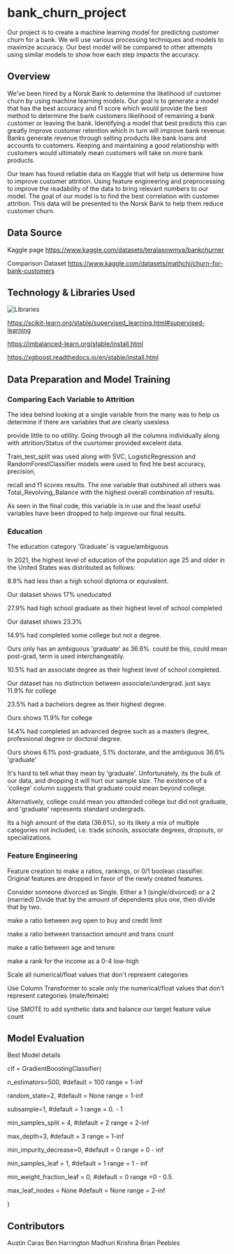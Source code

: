 # bank_churn_project
Our project is to create a machine learning model for predicting customer churn for a bank. We will use various processing techniques and models to maximize accuracy. Our best model will be compared to other attempts using similar models to show how each step impacts the accuracy. 



## Overview

We’ve been hired by a Norsk Bank to determine the likelihood of customer churn by using machine learning models. Our goal is to generate a model that has the best accuracy and f1 score which would provide the best method to determine the bank customers likelihood of remaining a bank customer or leaving the bank. Identifying a model that best predicts this can greatly improve customer retention which in turn will improve bank revenue. Banks generate revenue through selling products like bank loans and accounts to customers. Keeping and maintaining a good relationship with customers would ultimately mean customers will take on more bank products. 

Our team has found reliable data on Kaggle that will help us determine how to improve customer attrition. Using feature engineering and preprocessing to improve the readability of the data to bring relevant numbers to our model. The goal of our model is to find the best correlation with customer attrition. This data will be presented to the Norsk Bank to help them reduce customer churn. 


## Data Source
Kaggle page
https://www.kaggle.com/datasets/teralasowmya/bankchurner

Comparison Dataset
https://www.kaggle.com/datasets/mathchi/churn-for-bank-customers

## Technology & Libraries Used

![Libraries](https://github.com/carasaj/bank_churn_project/blob/main/Resources/Libraries.PNG) 

https://scikit-learn.org/stable/supervised_learning.html#supervised-learning

https://imbalanced-learn.org/stable/install.html

https://xgboost.readthedocs.io/en/stable/install.html


## Data Preparation and Model Training

### Comparing Each Variable to Attrition

The idea behind looking at a single variable from the many was to help us determine if there are variables that are clearly usesless

provide little to no utlility. Going through all the columns individually along with attrition/Status of the cusrtomer provided excelent data. 

Train_test_split was used along with SVC, LogisticRegression and RandomForestClassifier models were used to find hte best accuracy, precision, 

recall and f1 scores results. The one variable that outshined all others was Total_Revolving_Balance with the highest overall combination of results.

As seen in the final code, this variable is in use and the least useful variables have been dropped to help improve our final results.


### Education

The education category 'Graduate' is vague/ambiguous 

In 2021, the highest level of education of the population age 25 and older in the United States was distributed as follows:



  8.9% had less than a high school diploma or equivalent.
  
  
  Our dataset shows 17% uneducated
  
  
  27.9% had high school graduate as their highest level of school completed
  
  
  Our dataset shows 23.3%        
  
  
  14.9% had completed some college but not a degree.
  
  
  Ours only has an ambiguous 'graduate' as 36.6%. could be this, could mean post-grad, term is used interchangeably.    
  
  
  10.5% had an associate degree as their highest level of school completed.  
  
  
  Our dataset has no distinction between associate/undergrad. just says  11.9% for college     
  
  
  23.5% had a bachelors degree as their highest degree.   
  
  
  Ours shows 11.9% for college        
  
  
  14.4% had completed an advanced degree such as a masters degree, professional degree or doctoral degree.     
  
  
  Ours shows 6.1% post-graduate, 5.1% doctorate, and the ambiguous 36.6% 'graduate'        
  
  It's hard to tell what they mean by 'graduate'. Unfortunately, its the bulk of our data, and dropping it will hurt our sample size. 
  The existence of a 'college' column suggests that graduate could mean beyond college. 
   
  Alternatively, college could mean you attended college but did not graduate, and 'graduate' represents standard undergrads.
        
  Its a high amount of the data (36.6%), so its likely a mix of multiple categories not included, i.e. trade schools, associate degrees, dropouts, or specializations.


### Feature Engineering

Feature creation to make a ratios, rankings, or 0/1 boolean classifier. Original features are dropped in favor of the newly created features.

Consider someone divorced as Single. Either a 1 (single/divorced) or a 2 (married)
  Divide that by the amount of dependents plus one, then divide that by two.

make a ratio between avg open to buy and credit limit

make a ratio between transaction amount and trans count

make a ratio between age and tenure

make a rank for the income as a 0-4 low-high
        
Scale all numerical/float values that don't represent categories

Use Column Transformer to scale only the numerical/float values that don't
represent categories (male/female)

Use SMOTE to add synthetic data and balance our target feature value count



## Model Evaluation

Best Model details

clf = GradientBoostingClassifier(

n_estimators=500,                    #default = 100    range = 1-inf

random_state=2,                      #default = None   range = 1-inf

subsample=1,                         #default = 1   range = 0. - 1

min_samples_split = 4,               #default = 2   range = 2-inf

max_depth=3,                         #default = 3    range = 1-inf

min_impurity_decrease=0,             #default = 0    range = 0 - inf

min_samples_leaf = 1,                #default = 1   range = 1 - inf

min_weight_fraction_leaf = 0,        #default = 0   range =0 - 0.5
 
max_leaf_nodes = None                #default = None   range = 2-inf

)


## Contributors

Austin Caras
Ben Harrington
Madhuri Krishna
Brian Peebles

